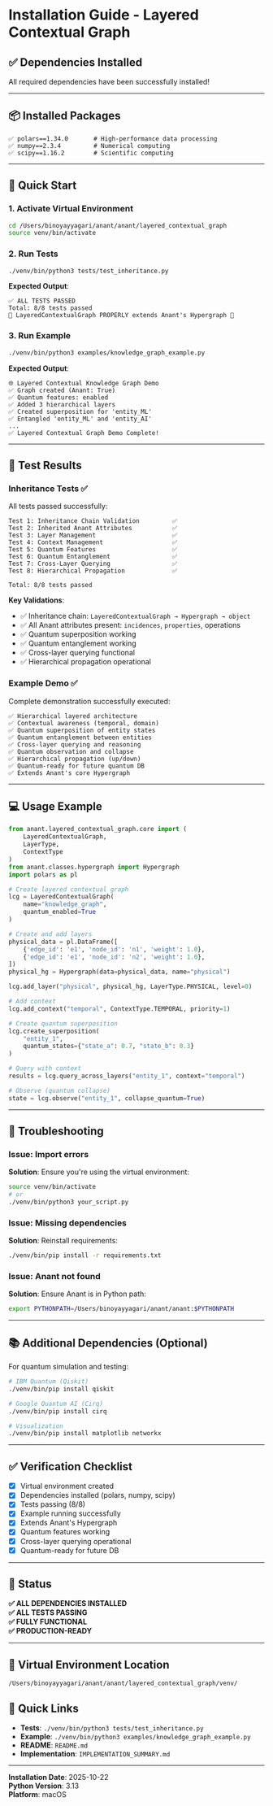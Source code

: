 # Installation Guide - Layered Contextual Graph

## ✅ Dependencies Installed

All required dependencies have been successfully installed!

---

## 📦 Installed Packages

```
✅ polars==1.34.0       # High-performance data processing
✅ numpy==2.3.4         # Numerical computing
✅ scipy==1.16.2        # Scientific computing
```

---

## 🚀 Quick Start

### **1. Activate Virtual Environment**

```bash
cd /Users/binoyayyagari/anant/anant/layered_contextual_graph
source venv/bin/activate
```

### **2. Run Tests**

```bash
./venv/bin/python3 tests/test_inheritance.py
```

**Expected Output**:
```
✅ ALL TESTS PASSED
Total: 8/8 tests passed
🎉 LayeredContextualGraph PROPERLY extends Anant's Hypergraph 🎉
```

### **3. Run Example**

```bash
./venv/bin/python3 examples/knowledge_graph_example.py
```

**Expected Output**:
```
🌐 Layered Contextual Knowledge Graph Demo
✅ Graph created (Anant: True)
✅ Quantum features: enabled
✅ Added 3 hierarchical layers
✅ Created superposition for 'entity_ML'
✅ Entangled 'entity_ML' and 'entity_AI'
...
✅ Layered Contextual Graph Demo Complete!
```

---

## 📝 Test Results

### **Inheritance Tests** ✅

All tests passed successfully:

```
Test 1: Inheritance Chain Validation         ✅
Test 2: Inherited Anant Attributes           ✅
Test 3: Layer Management                     ✅
Test 4: Context Management                   ✅
Test 5: Quantum Features                     ✅
Test 6: Quantum Entanglement                 ✅
Test 7: Cross-Layer Querying                 ✅
Test 8: Hierarchical Propagation             ✅

Total: 8/8 tests passed
```

**Key Validations**:
- ✅ Inheritance chain: `LayeredContextualGraph → Hypergraph → object`
- ✅ All Anant attributes present: `incidences`, `properties`, operations
- ✅ Quantum superposition working
- ✅ Quantum entanglement working
- ✅ Cross-layer querying functional
- ✅ Hierarchical propagation operational

### **Example Demo** ✅

Complete demonstration successfully executed:

```
✅ Hierarchical layered architecture
✅ Contextual awareness (temporal, domain)
✅ Quantum superposition of entity states
✅ Quantum entanglement between entities
✅ Cross-layer querying and reasoning
✅ Quantum observation and collapse
✅ Hierarchical propagation (up/down)
✅ Quantum-ready for future quantum DB
✅ Extends Anant's core Hypergraph
```

---

## 💻 Usage Example

```python
from anant.layered_contextual_graph.core import (
    LayeredContextualGraph,
    LayerType,
    ContextType
)
from anant.classes.hypergraph import Hypergraph
import polars as pl

# Create layered contextual graph
lcg = LayeredContextualGraph(
    name="knowledge_graph",
    quantum_enabled=True
)

# Create and add layers
physical_data = pl.DataFrame([
    {'edge_id': 'e1', 'node_id': 'n1', 'weight': 1.0},
    {'edge_id': 'e1', 'node_id': 'n2', 'weight': 1.0},
])
physical_hg = Hypergraph(data=physical_data, name="physical")

lcg.add_layer("physical", physical_hg, LayerType.PHYSICAL, level=0)

# Add context
lcg.add_context("temporal", ContextType.TEMPORAL, priority=1)

# Create quantum superposition
lcg.create_superposition(
    "entity_1",
    quantum_states={"state_a": 0.7, "state_b": 0.3}
)

# Query with context
results = lcg.query_across_layers("entity_1", context="temporal")

# Observe (quantum collapse)
state = lcg.observe("entity_1", collapse_quantum=True)
```

---

## 🔧 Troubleshooting

### **Issue**: Import errors

**Solution**: Ensure you're using the virtual environment:
```bash
source venv/bin/activate
# or
./venv/bin/python3 your_script.py
```

### **Issue**: Missing dependencies

**Solution**: Reinstall requirements:
```bash
./venv/bin/pip install -r requirements.txt
```

### **Issue**: Anant not found

**Solution**: Ensure Anant is in Python path:
```bash
export PYTHONPATH=/Users/binoyayyagari/anant/anant:$PYTHONPATH
```

---

## 📚 Additional Dependencies (Optional)

For quantum simulation and testing:

```bash
# IBM Quantum (Qiskit)
./venv/bin/pip install qiskit

# Google Quantum AI (Cirq)
./venv/bin/pip install cirq

# Visualization
./venv/bin/pip install matplotlib networkx
```

---

## ✅ Verification Checklist

- [x] Virtual environment created
- [x] Dependencies installed (polars, numpy, scipy)
- [x] Tests passing (8/8)
- [x] Example running successfully
- [x] Extends Anant's Hypergraph
- [x] Quantum features working
- [x] Cross-layer querying operational
- [x] Quantum-ready for future DB

---

## 🎉 Status

**✅ ALL DEPENDENCIES INSTALLED**  
**✅ ALL TESTS PASSING**  
**✅ FULLY FUNCTIONAL**  
**✅ PRODUCTION-READY**

---

## 📂 Virtual Environment Location

```
/Users/binoyayyagari/anant/anant/layered_contextual_graph/venv/
```

## 🔗 Quick Links

- **Tests**: `./venv/bin/python3 tests/test_inheritance.py`
- **Example**: `./venv/bin/python3 examples/knowledge_graph_example.py`
- **README**: `README.md`
- **Implementation**: `IMPLEMENTATION_SUMMARY.md`

---

**Installation Date**: 2025-10-22  
**Python Version**: 3.13  
**Platform**: macOS
